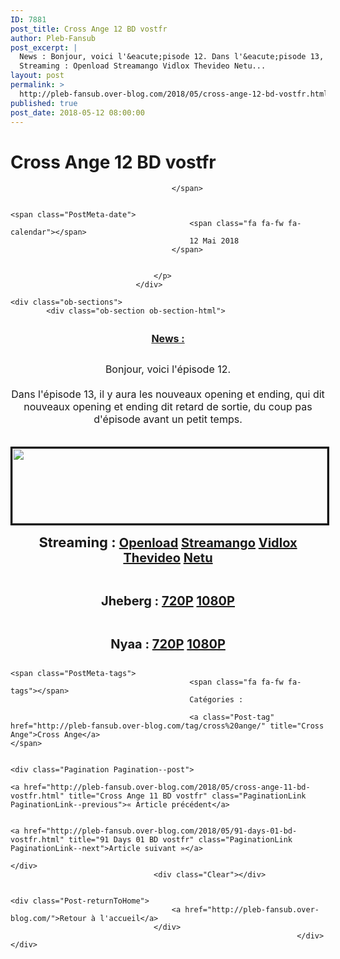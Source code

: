 ```yaml
---
ID: 7881
post_title: Cross Ange 12 BD vostfr
author: Pleb-Fansub
post_excerpt: |
  News : Bonjour, voici l'&eacute;pisode 12. Dans l'&eacute;pisode 13, il y aura les nouveaux opening et ending, qui dit nouveaux opening et ending dit retard de sortie, du coup pas d'&eacute;pisode avant un petit temps.
  Streaming : Openload Streamango Vidlox Thevideo Netu...
layout: post
permalink: >
  http://pleb-fansub.over-blog.com/2018/05/cross-ange-12-bd-vostfr.html
published: true
post_date: 2018-05-12 08:00:00
---
```

<div class="feedwordpress-gaffer-full-text"><div class="Post-header">
                                    <h1 class="Post-title">
                                                                                    Cross Ange 12 BD vostfr
                                                                            </h1>
                                    <p class="Post-meta PostMeta">
                                                                                <span class="PostMeta-user">
                                            <span class="fa fa-fw fa-user"></span>
                                            
                                        </span>
                                                                                
                                                                                <span class="PostMeta-date">
                                            <span class="fa fa-fw fa-calendar"></span>
                                            12 Mai 2018
                                        </span>
                                                                                
                                        
                                    </p>
                                </div>
<div class="Post-content">
                                    
    <div class="ob-sections">
            <div class="ob-section ob-section-html">
<figure class="image-align-center" style="margin:10px 0px 10px 0px"><img alt="" class="image-size-large" src="https://img.over-blog-kiwi.com/2/55/03/68/20171018/ob_b9e201_cross-ange.jpg"></figure><p style="text-align: center; font-size:13px;"><u><strong><span style="font-size:16px;">News :</span></strong></u></p>
<p style="text-align: center; font-size:13px;"><br><span style="font-size:16px;">Bonjour, voici l'épisode 12.<br><br>Dans l'épisode 13, il y aura les nouveaux opening et ending, qui dit nouveaux opening et ending dit retard de sortie, du coup pas d'épisode avant un petit temps.</span></p>
<center><p style="text-align: center;"><img style="margin-top: 20px; border-width: 3px; border-style: solid; border-color: black; width: 100%; height: 120px;" alt="" src="http://i.imgur.com/R921nS7.png"></p></center>
</div>
            <div class="ob-section ob-section-html">
<p style="text-align: center;"><strong><span style="font-size:22px;">Streaming : </span><span style="font-size:20px;"><a href="https://openload.co/embed/Yy1pRytuRIA/%5BPleb-Fansub%5D_Cross_Ange_-_Tenshi_to_Ryuu_no_Rondo_12_vostfr_%28BD_1920x1080_x264_AAC%29_%5B2CE5E7CD%5D.mp4">Openload</a> <a href="https://streamango.com/embed/tqqmasddoqlkmpkk/_Pleb-Fansub_Cross_Ange_-_Tenshi_to_Ryuu_no_Rondo_12_vostfr_BD_1920x1080_x264_AAC_2CE5E7CD_mp4">Streamango</a> <a href="https://vidlox.me/embed-pg0ona0dsj2f.html">Vidlox</a> <a href="https://thevideo.me/embed-zfxlsh0odxgw.html">Thevideo</a> <a href="https://waaw.tv/watch_video.php?v=E9FfWYiDukUn">Netu</a></span></strong></p>
<p style="text-align: center;"> </p>
<p style="text-align: center;"><strong><span style="font-size:20px;">Jheberg : <a href="http://www.jheberg.net/captcha/pleb-fansub-cross-ange-tenshi-to-ryuu-no-rondo-44/">720P</a> <a href="http://www.jheberg.net/captcha/pleb-fansub-cross-ange-tenshi-to-ryuu-no-rondo-43/">1080P</a></span></strong></p>
<p style="text-align: center;"> </p>
<p style="text-align: center;"><strong><span style="font-size:20px;">Nyaa : <a href="https://nyaa.si/view/1036136">720P</a> <a href="https://nyaa.si/view/1036137">1080P</a></span></strong></p>
</div>
        </div>

                                    
                                                                            <span class="PostMeta-tags">
                                            <span class="fa fa-fw fa-tags"></span> 
                                            Catégories :
                                                                                    
                                            <a class="Post-tag" href="http://pleb-fansub.over-blog.com/tag/cross%20ange/" title="Cross Ange">Cross Ange</a>                                                                                    </span>
                                                                        
                                                                        <div class="Pagination Pagination--post">
                                                                                    <a href="http://pleb-fansub.over-blog.com/2018/05/cross-ange-11-bd-vostfr.html" title="Cross Ange 11 BD vostfr" class="PaginationLink PaginationLink--previous">« Article précédent</a>
                                            
                                                                                    <a href="http://pleb-fansub.over-blog.com/2018/05/91-days-01-bd-vostfr.html" title="91 Days 01 BD vostfr" class="PaginationLink PaginationLink--next">Article suivant »</a>
                                                                            </div>
                                    <div class="Clear"></div>
                                                                        
                                                                        <div class="Post-returnToHome">
                                        <a href="http://pleb-fansub.over-blog.com/">Retour à l'accueil</a>
                                    </div>
                                                                    </div></div>